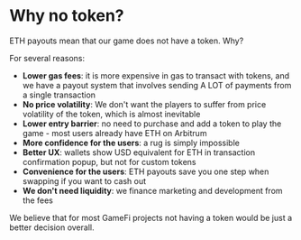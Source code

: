 # Why no token?

ETH payouts mean that our game does not have a token. Why?

For several reasons:

* **Lower gas fees**: it is more expensive in gas to transact with tokens, and we have a payout system that involves sending A LOT of payments from a single transaction
* **No price volatility**: We don't want the players to suffer from price volatility of the token, which is almost inevitable
* **Lower entry barrier**: no need to purchase and add a token to play the game - most users already have ETH on Arbitrum
* **More confidence for the users**: a rug is simply impossible
* **Better UX**: wallets show USD equivalent for ETH in transaction confirmation popup, but not for custom tokens
* **Convenience for the users**: ETH payouts save you one step when swapping if you want to cash out
* **We don't need liquidity**: we finance marketing and development from the fees

We believe that for most GameFi projects not having a token would be just a better decision overall.
